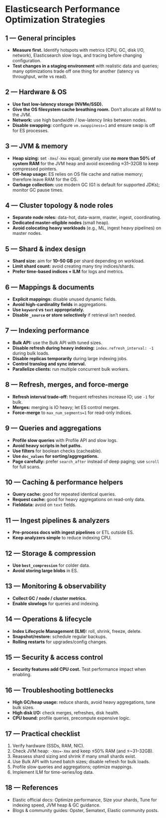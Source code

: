 # Elasticsearch Performance Optimization Strategies

## 1 — General principles
- **Measure first.** Identify hotspots with metrics (CPU, GC, disk I/O, network), Elasticsearch slow logs, and tracing before changing configuration.  
- **Test changes in a staging environment** with realistic data and queries; many optimizations trade off one thing for another (latency vs throughput, write vs read).

## 2 — Hardware & OS
- **Use fast low-latency storage (NVMe/SSD).**
- **Give the OS filesystem cache breathing room.** Don’t allocate all RAM to the JVM.
- **Network:** use high bandwidth / low-latency links between nodes.
- **Disable swapping:** configure `vm.swappiness=1` and ensure swap is off for ES processes.

## 3 — JVM & memory
- **Heap sizing:** set `-Xms`/`-Xmx` equal; generally use **no more than 50% of system RAM** for the JVM heap and avoid exceeding ≈31–32GB to keep compressed pointers.
- **Off-heap usage:** ES relies on OS file cache and native memory; therefore leave RAM for the OS.
- **Garbage collection:** use modern GC (G1 is default for supported JDKs); monitor GC pause times.

## 4 — Cluster topology & node roles
- **Separate node roles:** data-hot, data-warm, master, ingest, coordinating.
- **Dedicated master-eligible nodes** (small heap).
- **Avoid colocating heavy workloads** (e.g., ML, ingest heavy pipelines) on master nodes.

## 5 — Shard & index design
- **Shard size:** aim for **10–50 GB** per shard depending on workload.
- **Limit shard count:** avoid creating many tiny indices/shards.
- **Prefer time-based indices + ILM** for logs and metrics.

## 6 — Mappings & documents
- **Explicit mappings:** disable unused dynamic fields.
- **Avoid high-cardinality fields** in aggregations.
- **Use `keyword` vs `text` appropriately.**
- **Disable `_source` or store selectively** if retrieval isn’t needed.

## 7 — Indexing performance
- **Bulk API:** use the Bulk API with tuned sizes.
- **Disable refresh during heavy indexing:** `index.refresh_interval: -1` during bulk loads.
- **Disable replicas temporarily** during large indexing jobs.
- **Control translog and sync interval.**
- **Parallelize clients:** run multiple concurrent bulk workers.

## 8 — Refresh, merges, and force-merge
- **Refresh interval trade-off:** frequent refreshes increase IO; use `-1` for bulk.
- **Merges:** merging is IO heavy; let ES control merges.
- **Force-merge** to `max_num_segments=1` for read-only indices.

## 9 — Queries and aggregations
- **Profile slow queries** with Profile API and slow logs.
- **Avoid heavy scripts in hot paths.**
- **Use filters** for boolean checks (cacheable).
- **Use `doc_values` for sorting/aggregations.**
- **Page carefully:** prefer `search_after` instead of deep paging; use `scroll` for full scans.

## 10 — Caching & performance helpers
- **Query cache:** good for repeated identical queries.
- **Request cache:** good for heavy aggregations on read-only data.
- **Fielddata:** avoid on `text` fields.

## 11 — Ingest pipelines & analyzers
- **Pre-process docs with ingest pipelines** or ETL outside ES.
- **Keep analyzers simple** to reduce indexing CPU.

## 12 — Storage & compression
- **Use `best_compression`** for colder data.
- **Avoid storing large blobs** in ES.

## 13 — Monitoring & observability
- **Collect GC / node / cluster metrics.**
- **Enable slowlogs** for queries and indexing.

## 14 — Operations & lifecycle
- **Index Lifecycle Management (ILM):** roll, shrink, freeze, delete.
- **Snapshot/restore:** schedule regular backups.
- **Rolling restarts** for upgrades/config changes.

## 15 — Security & access control
- **Security features add CPU cost.** Test performance impact when enabling.

## 16 — Troubleshooting bottlenecks
- **High GC/heap usage:** reduce shards, avoid heavy aggregations, tune bulk sizes.
- **High disk I/O:** check merges, refreshes, disk health.
- **CPU bound:** profile queries, precompute expensive logic.

## 17 — Practical checklist
1. Verify hardware (SSDs, RAM, NIC).  
2. Check JVM heap: `-Xms=-Xmx` and keep ≤50% RAM (and ≤~31–32GB).  
3. Reassess shard sizing and shrink if many small shards exist.  
4. Use Bulk API with tuned batch sizes; disable refresh for bulk loads.  
5. Profile slow queries and aggregations; optimize mappings.  
6. Implement ILM for time-series/log data.

## 18 — References
- Elastic official docs: Optimize performance, Size your shards, Tune for indexing speed, JVM heap & GC guidance.
- Blogs & community guides: Opster, Sematext, Elastic community posts.
